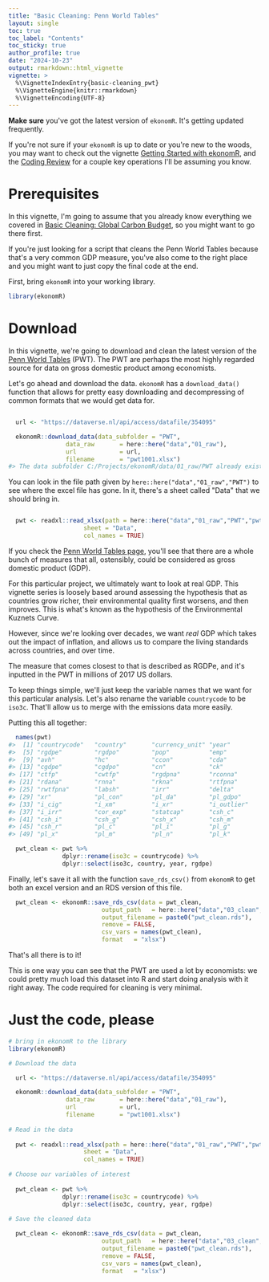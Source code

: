 ```yaml
---
title: "Basic Cleaning: Penn World Tables"
layout: single
toc: true
toc_label: "Contents"
toc_sticky: true
author_profile: true
date: "2024-10-23"
output: rmarkdown::html_vignette
vignette: >
  %\VignetteIndexEntry{basic-cleaning_pwt}
  %\VignetteEngine{knitr::rmarkdown}
  %\VignetteEncoding{UTF-8}
---
```




**Make sure** you've got the latest version of `ekonomR`. It's getting updated frequently. 

If you're not sure if your `ekonomR` is up to date or you're new to the woods, you may want to check out the vignette [Getting Started with ekonomR](https://stallman-j.github.io/ekonomR/vignettes/getting-started-with-ekonomR/), and the [Coding Review](https://stallman-j.github.io/ekonomR/vignettes/coding-review/) for a couple key operations I'll be assuming you know.

# Prerequisites

In this vignette, I'm going to assume that you already know everything we covered in [Basic Cleaning: Global Carbon Budget](https://stallman-j.github.io/ekonomR/vignettes/basic-cleaning_gcb/), so you might want to go there first. 

If you're just looking for a script that cleans the Penn World Tables because that's a very common GDP measure, you've also come to the right place and you might want to just copy the final code at the end.

First, bring `ekonomR` into your working library.


``` r
library(ekonomR)
```

# Download

In this vignette, we're going to download and clean the latest version of the [Penn World Tables](https://www.rug.nl/ggdc/productivity/pwt/?lang=en) (PWT). The PWT are perhaps the most highly regarded source for data on gross domestic product among economists. 

Let's go ahead and download the data. `ekonomR` has a `download_data()` function that allows for pretty easy downloading and decompressing of common formats that we would get data for.


``` r

  url <- "https://dataverse.nl/api/access/datafile/354095"

  ekonomR::download_data(data_subfolder = "PWT",
                data_raw       = here::here("data","01_raw"),
                url            = url,
                filename       = "pwt1001.xlsx")
#> The data subfolder C:/Projects/ekonomR/data/01_raw/PWT already exists.
```

You can look in the file path given by `here::here("data","01_raw","PWT")` to see where the excel file has gone. In it, there's a sheet called "Data" that we should bring in.



``` r

  pwt <- readxl::read_xlsx(path = here::here("data","01_raw","PWT","pwt1001.xlsx"),
                     sheet = "Data",
                     col_names = TRUE)
```

If you check the [Penn World Tables page](https://www.rug.nl/ggdc/productivity/pwt/?lang=en), you'll see that there are a whole bunch of measures that all, ostensibly, could be considered as gross domestic product (GDP). 

For this particular project, we ultimately want to look at real GDP. This vignette series is loosely based around assessing the hypothesis that as countries grow richer, their environmental quality first worsens, and then improves. This is what's known as the hypothesis of the Environmental Kuznets Curve.

However, since we're looking over decades, we want *real* GDP which takes out the impact of inflation, and allows us to compare the living standards across countries, and over time.

The measure that comes closest to that is described as RGDPe, and it's inputted in the PWT in millions of 2017 US dollars. 

To keep things simple, we'll just keep the variable names that we want for this particular analysis. Let's also rename the variable `countrycode` to be `iso3c`. That'll allow us to merge with the emissions data more easily.

Putting this all together:


``` r
  names(pwt)
#>  [1] "countrycode"   "country"       "currency_unit" "year"         
#>  [5] "rgdpe"         "rgdpo"         "pop"           "emp"          
#>  [9] "avh"           "hc"            "ccon"          "cda"          
#> [13] "cgdpe"         "cgdpo"         "cn"            "ck"           
#> [17] "ctfp"          "cwtfp"         "rgdpna"        "rconna"       
#> [21] "rdana"         "rnna"          "rkna"          "rtfpna"       
#> [25] "rwtfpna"       "labsh"         "irr"           "delta"        
#> [29] "xr"            "pl_con"        "pl_da"         "pl_gdpo"      
#> [33] "i_cig"         "i_xm"          "i_xr"          "i_outlier"    
#> [37] "i_irr"         "cor_exp"       "statcap"       "csh_c"        
#> [41] "csh_i"         "csh_g"         "csh_x"         "csh_m"        
#> [45] "csh_r"         "pl_c"          "pl_i"          "pl_g"         
#> [49] "pl_x"          "pl_m"          "pl_n"          "pl_k"

  pwt_clean <- pwt %>%
               dplyr::rename(iso3c = countrycode) %>%
               dplyr::select(iso3c, country, year, rgdpe)
```

Finally, let's save it all with the function `save_rds_csv()` from `ekonomR` to get both an excel version and an RDS version of this file.


``` r
  pwt_clean <- ekonomR::save_rds_csv(data = pwt_clean,
                          output_path   = here::here("data","03_clean","PWT"),
                          output_filename = paste0("pwt_clean.rds"),
                          remove = FALSE,
                          csv_vars = names(pwt_clean),
                          format   = "xlsx")
```

That's all there is to it! 

This is one way you can see that the PWT are used a lot by economists: we could pretty much load this dataset into R and start doing analysis with it right away. The code required for cleaning is very minimal.

# Just the code, please


``` r
# bring in ekonomR to the library
library(ekonomR)

# Download the data

  url <- "https://dataverse.nl/api/access/datafile/354095"

  ekonomR::download_data(data_subfolder = "PWT",
                data_raw       = here::here("data","01_raw"),
                url            = url,
                filename       = "pwt1001.xlsx")
  
# Read in the data
  
  pwt <- readxl::read_xlsx(path = here::here("data","01_raw","PWT","pwt1001.xlsx"),
                     sheet = "Data",
                     col_names = TRUE)
  
# Choose our variables of interest
  
  pwt_clean <- pwt %>%
               dplyr::rename(iso3c = countrycode) %>%
               dplyr::select(iso3c, country, year, rgdpe)
  
# Save the cleaned data

  pwt_clean <- ekonomR::save_rds_csv(data = pwt_clean,
                          output_path   = here::here("data","03_clean","PWT"),
                          output_filename = paste0("pwt_clean.rds"),
                          remove = FALSE,
                          csv_vars = names(pwt_clean),
                          format   = "xlsx")
  
```
